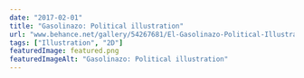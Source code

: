```yaml
---
date: "2017-02-01"
title: "Gasolinazo: Political illustration"
url: "www.behance.net/gallery/54267681/El-Gasolinazo-Political-Illustration"
tags: ["Illustration", "2D"]
featuredImage: featured.png
featuredImageAlt: "Gasolinazo: Political illustration"
---
```

